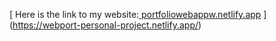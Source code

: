 [ Here is the link to my website:[ portfoliowebappw.netlify.app](https://webport-personal-project.netlify.app/)
](https://webport-personal-project.netlify.app/)
